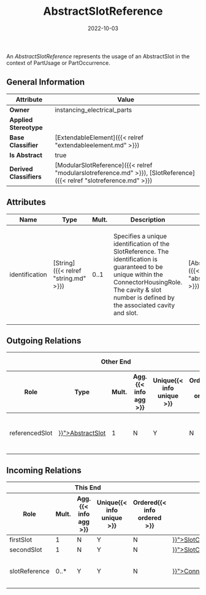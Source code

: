 ﻿---
title: AbstractSlotReference
toc: false
type: specs
date: "2022-10-03"
draft: false
specification: VEC
version: 2.0.1
documentType: "Recommendation"
elementType: Class
classes:
  - AbstractSlotReference
menu_name: vec-2.0.1
---
<p> An <i>AbstractSlotReference</i> represents the usage of an AbstractSlot in the context of PartUsage or PartOccurrence.      </p>

## General Information

| Attribute               | Value |
|-------------------------|-------|
| **Owner**               | instancing_electrical_parts |
| **Applied Stereotype**  |   |
| **Base Classifier**     | [ExtendableElement]({{< relref "extendableelement.md" >}})<br/>  |
| **Is Abstract**         | true |
| **Derived Classifiers** | [ModularSlotReference]({{< relref "modularslotreference.md" >}}), [SlotReference]({{< relref "slotreference.md" >}}) |

## Attributes
|  Name  |  Type  |  Mult.  |  Description  |  Owning Classifier  |
|--------|--------|---------|---------------|--------------|
|identification| [String]({{< relref "string.md" >}}) | 0..1 | <p> Specifies a unique identification of the SlotReference. The identification is guaranteed to be unique within the ConnectorHousingRole. The cavity &amp; slot number is defined by the associated cavity and slot.      </p> | [AbstractSlotReference]({{< relref "abstractslotreference.md" >}}) |

## Outgoing Relations
<table>
    <thead>
        <tr>
           <th colspan="6">Other End</th>
           <th colspan="1">This End</th>
           <th colspan="1">General</th>
        </tr>
        <tr>
           <th>Role</th>
           <th>Type</th>
           <th>Mult.</th>
           <th>Agg.{{< info agg >}}</th>
           <th>Unique{{< info unique >}}</th>
           <th>Ordered{{< info ordered >}}</th>
           <th>Mult.</th>
           <th>Description</th>
        </tr>
    <thead>
    <tbody>
    <tr>
        <td>referencedSlot</td>
        <td><a href="{{< relref "abstractslot.md" >}}">AbstractSlot</a></td>
        <td>1</td>
        <td>N</td>
        <td>Y</td>
        <td>N</td>
        <td>0..*</td>
        <td>Points to the slot referenced by the slot reference.</td>
    </tr>
    </tbody>
</table>

##  Incoming Relations
<table>
    <thead>
        <tr>
           <th colspan="5">This End</th>
           <th colspan="2">Other End</th>
           <th colspan="1">General</th>
        </tr>
        <tr>
           <th>Role</th>
           <th>Mult.</th>
           <th>Agg.{{< info agg >}}</th>
           <th>Unique{{< info unique >}}</th>
           <th>Ordered{{< info ordered >}}</th>
           <th>Type</th>
           <th>Mult.</th>
           <th>Description</th>
        </tr>
    <thead>
    <tbody>
    <tr>
        <td>firstSlot</td>
        <td>1</td>
        <td>N</td>
        <td>Y</td>
        <td>N</td>
        <td><a href="{{< relref "slotcoupling.md" >}}">SlotCoupling</a></td>
        <td>0..*</td>
        <td></td>
    </tr>
    <tr>
        <td>secondSlot</td>
        <td>1</td>
        <td>N</td>
        <td>Y</td>
        <td>N</td>
        <td><a href="{{< relref "slotcoupling.md" >}}">SlotCoupling</a></td>
        <td>0..*</td>
        <td></td>
    </tr>
    <tr>
        <td>slotReference</td>
        <td>0..*</td>
        <td>Y</td>
        <td>Y</td>
        <td>N</td>
        <td><a href="{{< relref "connectorhousingrole.md" >}}">ConnectorHousingRole</a></td>
        <td>1</td>
        <td>Specifies the SlotReferences used in the ConnectorHousingRole.</td>
    </tr>
    </tbody>
</table>



